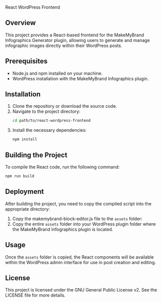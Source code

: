 React WordPress Frontend

## Overview

This project provides a React-based frontend for the MakeMyBrand Infographics Generator plugin, allowing users to generate and manage infographic images directly within their WordPress posts.

## Prerequisites

-   Node.js and npm installed on your machine.
-   WordPress installation with the MakeMyBrand Infographics plugin.

## Installation

1.  Clone the repository or download the source code.
2.  Navigate to the project directory:
    ```bash
    cd path/to/react-wordpress-frontend
    ```
3.  Install the necessary dependencies:
    ```bash
    npm install
    ```

## Building the Project

To compile the React code, run the following command:

```bash
npm run build
```

## Deployment

After building the project, you need to copy the compiled script into the appropriate directory:

1.  Copy the makemybrand-block-editor.js file to the `assets` folder:
2.  Copy the entire `assets` folder into your WordPress plugin folder where the MakeMyBrand Infographics plugin is located.

## Usage

Once the `assets` folder is copied, the React components will be available within the WordPress admin interface for use in post creation and editing.

## License

This project is licensed under the GNU General Public License v2. See the LICENSE file for more details.
